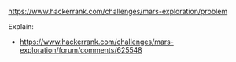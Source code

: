 https://www.hackerrank.com/challenges/mars-exploration/problem

Explain:
- https://www.hackerrank.com/challenges/mars-exploration/forum/comments/625548
